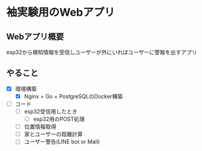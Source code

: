 # 袖実験用のWebアプリ

## Webアプリ概要

esp32から検知情報を受信しユーザーが外にいればユーザーに警報を出すアプリ

## やること

- [x] 環境構築
  - [x] Nginx + Go + PostgreSQLのDocker構築
- [ ] コード
  - [ ] esp32受信用したとき
    - [ ] esp32用のPOST処理
  - [ ] 位置情報取得
  - [ ] 家とユーザーの距離計算
  - [ ] ユーザー警告(LINE bot or Mail)